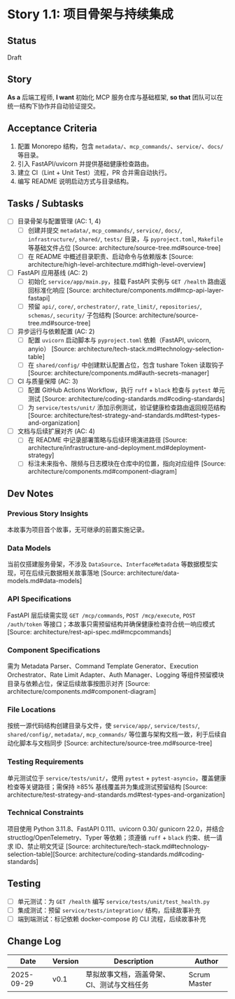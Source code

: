 # Story 1.1: 项目骨架与持续集成

## Status
Draft

## Story
**As a** 后端工程师,
**I want** 初始化 MCP 服务仓库与基础框架,
**so that** 团队可以在统一结构下协作并自动验证提交。

## Acceptance Criteria
1. 配置 Monorepo 结构，包含 `metadata/`、`mcp_commands/`、`service/`、`docs/` 等目录。
2. 引入 FastAPI/uvicorn 并提供基础健康检查路由。
3. 建立 CI（Lint + Unit Test）流程，PR 合并需自动执行。
4. 编写 README 说明启动方式与目录结构。

## Tasks / Subtasks
- [ ] 目录骨架与配置管理 (AC: 1, 4)
  - [ ] 创建并提交 `metadata/`, `mcp_commands/`, `service/`, `docs/`, `infrastructure/`, `shared/`, `tests/` 目录，与 `pyproject.toml`, `Makefile` 等基础文件占位 [Source: architecture/source-tree.md#source-tree]
  - [ ] 在 README 中概述目录职责、启动命令与依赖版本 [Source: architecture/high-level-architecture.md#high-level-overview]
- [ ] FastAPI 应用基线 (AC: 2)
  - [ ] 初始化 `service/app/main.py`，挂载 FastAPI 实例与 `GET /health` 路由返回标准化响应 [Source: architecture/components.md#mcp-api-layer-fastapi]
  - [ ] 预留 `api/`, `core/`, `orchestrator/`, `rate_limit/`, `repositories/`, `schemas/`, `security/` 子包结构 [Source: architecture/source-tree.md#source-tree]
- [ ] 异步运行与依赖配置 (AC: 2)
  - [ ] 配置 `uvicorn` 启动脚本与 `pyproject.toml` 依赖（FastAPI, uvicorn, anyio） [Source: architecture/tech-stack.md#technology-selection-table]
  - [ ] 在 `shared/config/` 中创建默认配置占位，包含 tushare Token 读取钩子 [Source: architecture/components.md#auth-secrets-manager]
- [ ] CI 与质量保障 (AC: 3)
  - [ ] 配置 GitHub Actions Workflow，执行 `ruff` + `black` 检查与 `pytest` 单元测试 [Source: architecture/coding-standards.md#coding-standards]
  - [ ] 为 `service/tests/unit/` 添加示例测试，验证健康检查路由返回规范结构 [Source: architecture/test-strategy-and-standards.md#test-types-and-organization]
- [ ] 文档与后续扩展对齐 (AC: 4)
  - [ ] 在 README 中记录部署策略与后续环境演进路径 [Source: architecture/infrastructure-and-deployment.md#deployment-strategy]
  - [ ] 标注未来指令、限频与日志模块在仓库中的位置，指向对应组件 [Source: architecture/components.md#component-diagram]

## Dev Notes
### Previous Story Insights
本故事为项目首个故事，无可继承的前置实施记录。

### Data Models
当前仅搭建服务骨架，不涉及 `DataSource`、`InterfaceMetadata` 等数据模型实现，可在后续元数据相关故事落地 [Source: architecture/data-models.md#data-models]

### API Specifications
FastAPI 层后续需实现 `GET /mcp/commands`, `POST /mcp/execute`, `POST /auth/token` 等接口；本故事只需预留结构并确保健康检查符合统一响应模式 [Source: architecture/rest-api-spec.md#mcpcommands]

### Component Specifications
需为 Metadata Parser、Command Template Generator、Execution Orchestrator、Rate Limit Adapter、Auth Manager、Logging 等组件预留模块目录与依赖占位，保证后续故事按图示对齐 [Source: architecture/components.md#component-diagram]

### File Locations
按统一源代码结构创建目录与文件，使 `service/app/`, `service/tests/`, `shared/config/`, `metadata/`, `mcp_commands/` 等位置与架构文档一致，利于后续自动化脚本与文档同步 [Source: architecture/source-tree.md#source-tree]

### Testing Requirements
单元测试位于 `service/tests/unit/`，使用 `pytest` + `pytest-asyncio`，覆盖健康检查等关键路径；需保持 ≥85% 基线覆盖并为集成测试预留结构 [Source: architecture/test-strategy-and-standards.md#test-types-and-organization]

### Technical Constraints
项目使用 Python 3.11.8、FastAPI 0.111、uvicorn 0.30/ gunicorn 22.0，并结合 structlog/OpenTelemetry、Typer 等依赖；须遵循 `ruff` + `black` 约束、统一请求 ID、禁止明文凭证 [Source: architecture/tech-stack.md#technology-selection-table][Source: architecture/coding-standards.md#coding-standards]

## Testing
- [ ] 单元测试：为 `GET /health` 编写 `service/tests/unit/test_health.py`
- [ ] 集成测试：预留 `service/tests/integration/` 结构，后续故事补充
- [ ] 端到端测试：标记依赖 docker-compose 的 CLI 流程，后续故事补充

## Change Log
| Date | Version | Description | Author |
| --- | --- | --- | --- |
| 2025-09-29 | v0.1 | 草拟故事文档，涵盖骨架、CI、测试与文档任务 | Scrum Master |
